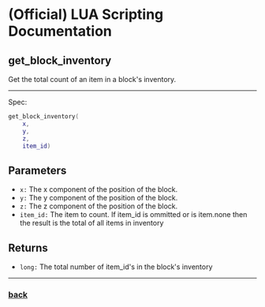 
# (Official) LUA Scripting Documentation

## get_block_inventory

Get the total count of an item in a block's inventory.

___

Spec:

```lua
get_block_inventory(
	x,
	y,
	z,
	item_id)
```

## Parameters

- `x:` The x component of the position of the block.
- `y:` The y component of the position of the block.
- `z:` The z component of the position of the block.
- `item_id:` The item to count. If item_id is ommitted or is item.none then the result is the total of all items in inventory

## Returns

- `long:` The total number of item_id's in the block's inventory

___

### [back](../inventory)
